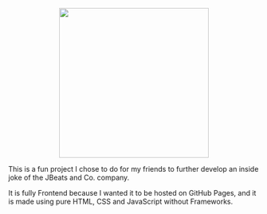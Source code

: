<p align="center">
  <img src="https://github.com/Swasbuckler/JBeats-and-Co.-Website/blob/main/Logo_Pictures/Jbeatsclean.png?raw=true" width="300">
</p> 

This is a fun project I chose to do for my friends to further develop an inside joke of the JBeats and Co. company.

It is fully Frontend because I wanted it to be hosted on GitHub Pages, and it is made using pure HTML, CSS and JavaScript without Frameworks.




